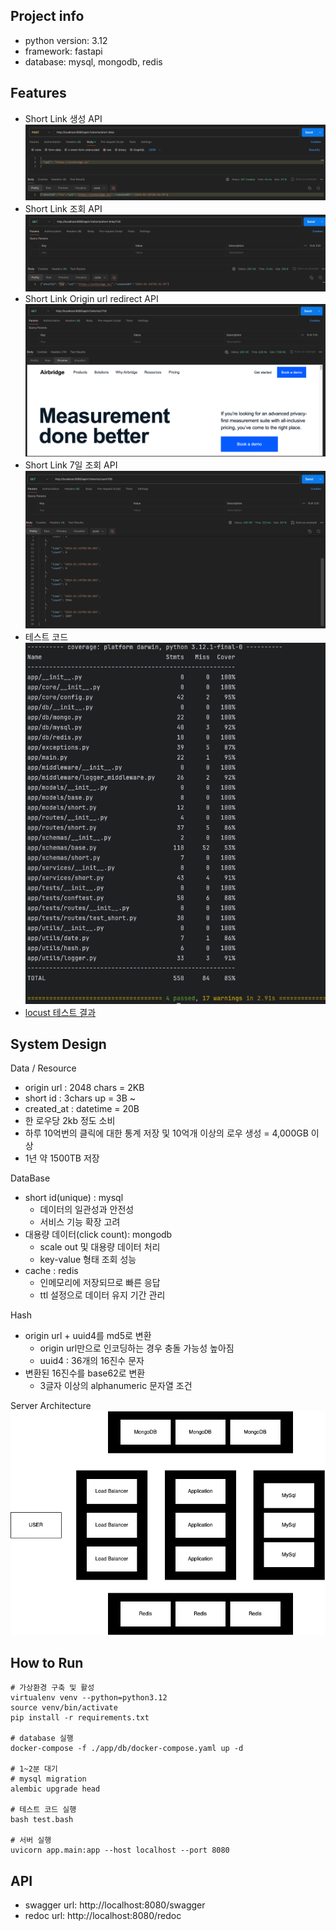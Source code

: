 ## Project info
- python version: 3.12
- framework: fastapi
- database: mysql, mongodb, redis

## Features
- Short Link 생성 API
![img.png](markdown/img.png)
- Short Link 조회 API
![img_1.png](markdown/img_1.png)
- Short Link Origin url redirect API
![img_2.png](markdown/img_2.png)
- Short Link 7일 조회 API
![img_3.png](markdown/img_3.png)
- 테스트 코드
![img_4.png](markdown/img_4.png)
- [locust 테스트 결과](app%2Flocust_test_report.html)


## System Design
Data / Resource
- origin url : 2048 chars = 2KB
- short id : 3chars up = 3B ~
- created_at : datetime = 20B
- 한 로우당 2kb 정도 소비
- 하루 10억번의 클릭에 대한 통계 저장 및 10억개 이상의 로우 생성 = 4,000GB 이상
- 1년 약 1500TB 저장

DataBase
- short id(unique) : mysql
    - 데이터의 일관성과 안전성
    - 서비스 기능 확장 고려
- 대용량 데이터(click count): mongodb
    - scale out 및 대용량 데이터 처리
    - key-value 형태 조회 성능
- cache : redis
    - 인메모리에 저장되므로 빠른 응답
    - ttl 설정으로 데이터 유지 기간 관리

Hash
- origin url + uuid4를 md5로 변환
    - origin url만으로 인코딩하는 경우 충돌 가능성 높아짐
    - uuid4 : 36개의 16진수 문자
- 변환된 16진수를 base62로 변환
    - 3글자 이상의 alphanumeric 문자열 조건

Server Architecture
![server.png](server.png)


## How to Run
```shell
# 가상환경 구축 및 활성 
virtualenv venv --python=python3.12
source venv/bin/activate
pip install -r requirements.txt

# database 실행
docker-compose -f ./app/db/docker-compose.yaml up -d

# 1~2분 대기
# mysql migration
alembic upgrade head

# 테스트 코드 실행
bash test.bash

# 서버 실행
uvicorn app.main:app --host localhost --port 8080
```

## API
- swagger url: http://localhost:8080/swagger
- redoc url: http://localhost:8080/redoc
